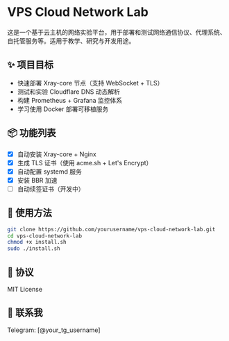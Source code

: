 # VPS Cloud Network Lab

这是一个基于云主机的网络实验平台，用于部署和测试网络通信协议、代理系统、自托管服务等。适用于教学、研究与开发用途。

## ✨ 项目目标

- 快速部署 Xray-core 节点（支持 WebSocket + TLS）
- 测试和实验 Cloudflare DNS 动态解析
- 构建 Prometheus + Grafana 监控体系
- 学习使用 Docker 部署可移植服务

## 📦 功能列表

- [x] 自动安装 Xray-core + Nginx
- [x] 生成 TLS 证书（使用 acme.sh + Let's Encrypt）
- [x] 自动配置 systemd 服务
- [x] 安装 BBR 加速
- [ ] 自动续签证书（开发中）

## 📌 使用方法

```bash
git clone https://github.com/yourusername/vps-cloud-network-lab.git
cd vps-cloud-network-lab
chmod +x install.sh
sudo ./install.sh
```

## 📜 协议

MIT License

## 🙋 联系我

Telegram: [@your_tg_username]
